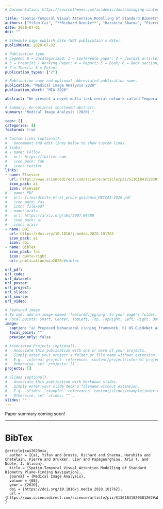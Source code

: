 ```yaml
---
# Documentation: https://sourcethemes.com/academic/docs/managing-content/

title: "Spatio-Temporal Visual Attention Modelling of Standard Biometry Plane-Finding Navigation"
authors: ["Yifan Cai", "**Richard Droste**", "Harshita Sharma", "Pierre Chatelain", "Lior Drukker", "Aris Papageorghiou", "J Alison Noble"]
date: 2020-07-01
doi: ""

# Schedule page publish date (NOT publication's date).
publishDate: 2020-07-02

# Publication type.
# Legend: 0 = Uncategorized; 1 = Conference paper; 2 = Journal article;
# 3 = Preprint / Working Paper; 4 = Report; 5 = Book; 6 = Book section;
# 7 = Thesis; 8 = Patent
publication_types: ["2"]

# Publication name and optional abbreviated publication name.
publication: "Medical Image Analysis 2020"
publication_short: "MIA 2020"

abstract: "We present a novel multi-task neural network called Temporal SonoEyeNet (TSEN) with a primary task to describe the visual navigation process of sonographers by learning to generate visual attention maps of ultrasound images around standard biometry planes of the fetal abdomen, head (trans-ventricular plane) and femur. TSEN has three components: a feature extractor, a temporal attention module (TAM), and an auxiliary video classification module (VCM). A soft dynamic time warping (sDTW) loss function is used to improve visual attention modelling. Variants of the model are trained on a dataset of 280 video clips, each containing one of the three biometry planes and lasting 3–7 seconds, with corresponding real-time recorded gaze tracking data of an experienced sonographer. We report the performances of the different variants of TSEN for visual attention prediction at standard biometry plane detection. The best model performance is achieved using bi-directional convolutional long-short term memory (biCLSTM) in both TAM and VCM, and it outperforms a previous spatial model on all static and dynamic saliency metrics. As an auxiliary task to validate the clinical relevance of the visual attention modelling, the predicted visual attention maps were used to guide standard biometry plane detection in consecutive US video frames. All spatio-temporal TSEN models achieve higher scores compared to a spatial-only baseline; the best performing TSEN model achieves F1 scores on these standard biometry planes of 83.7%, 89.9% and 81.1%, respectively."

# Summary. An optional shortened abstract.
summary: "Medical Image Analysis (2020)."

tags: []
categories: []
featured: true

# Custom links (optional).
#   Uncomment and edit lines below to show custom links.
# links:
# - name: Follow
#   url: https://twitter.com
#   icon_pack: fab
#   icon: twitter
links:
- name: Elsevier
  url: https://www.sciencedirect.com/science/article/pii/S1361841520301262#absh0002
  icon_pack: ai
  icon: elsevier
# - name: PDF
#   url: files/droste-et-al_probe-guidance_MICCAI-2020.pdf
#   icon_pack: fas
#   icon: file-pdf
# - name: arXiv
#   url: https://arxiv.org/abs/2007.04480
#   icon_pack: ai
#   icon: arxiv
- name: DOI
  url: https://doi.org/10.1016/j.media.2020.101762
  icon_pack: ai
  icon: doi
- name: BibTeX
  icon_pack: fas
  icon: quote-right
  url: publication/mia2020/#bibtex

url_pdf:
url_code:
url_dataset:
url_poster:
url_project:
url_slides:
url_source:
url_video:

# Featured image
# To use, add an image named `featured.jpg/png` to your page's folder. 
# Focal points: Smart, Center, TopLeft, Top, TopRight, Left, Right, BottomLeft, Bottom, BottomRight.
image:
  caption: "a) Proposed behavioral cloning framework. b) US-GuideNet architecture."
  focal_point: ""
  preview_only: false

# Associated Projects (optional).
#   Associate this publication with one or more of your projects.
#   Simply enter your project's folder or file name without extension.
#   E.g. `internal-project` references `content/project/internal-project/index.md`.
#   Otherwise, set `projects: []`.
projects: []

# Slides (optional).
#   Associate this publication with Markdown slides.
#   Simply enter your slide deck's filename without extension.
#   E.g. `slides: "example"` references `content/slides/example/index.md`.
#   Otherwise, set `slides: ""`.
slides: ""
---
```


Paper summary coming soon!


<!-- Richard Droste*, Yifan Cai, Harshita Sharma, Pierre Chatelain, Lior Drukker, Aris T. Papageorghiou, J. Alison Noble -->

---
# BibTex

```
@article{cai2020mia,
  author = {Cai, Yifan and Droste, Richard and Sharma, Harshita and Chatelain, Pierre and Drukker, Lior and Papageorghiou, Aris T. and Noble, J. Alison},
  title = {Spatio-Temporal Visual Attention Modelling of Standard Biometry Plane-Finding Navigation},
  journal = {Medical Image Analysis},
  volume = {65},
  year = {2020},
  doi = {https://doi.org/10.1016/j.media.2020.101762},
  url = {https://www.sciencedirect.com/science/article/pii/S1361841520301262#absh0002},
}
```

